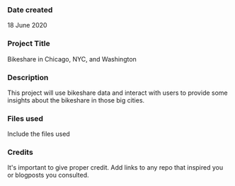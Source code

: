 ### Date created
18 June 2020

### Project Title
Bikeshare in Chicago, NYC, and Washington

### Description
This project will use bikeshare data and interact with users to provide some insights about the bikeshare in those big cities.

### Files used
Include the files used

### Credits
It's important to give proper credit. Add links to any repo that inspired you or blogposts you consulted.
